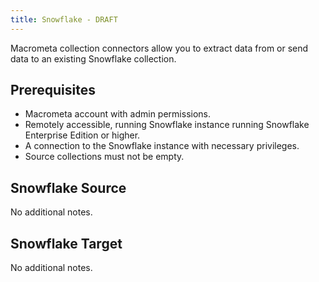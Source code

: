 ```yaml
---
title: Snowflake - DRAFT
---
```


Macrometa collection connectors allow you to extract data from or send data to an existing Snowflake collection.

## Prerequisites

- Macrometa account with admin permissions.
- Remotely accessible, running Snowflake instance running Snowflake Enterprise Edition or higher.
- A connection to the Snowflake instance with necessary privileges.
- Source collections must not be empty.

## Snowflake Source

No additional notes.

## Snowflake Target

No additional notes.
